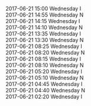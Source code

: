 2017-06-21 15:00 Wednesday  I  
2017-06-21 14:55 Wednesday  N  
2017-06-21 14:15 Wednesday  I  
2017-06-21 14:10 Wednesday  N  
2017-06-21 13:35 Wednesday  I  
2017-06-21 13:30 Wednesday  N  
2017-06-21 08:25 Wednesday  I  
2017-06-21 08:20 Wednesday  N  
2017-06-21 08:15 Wednesday  I  
2017-06-21 08:10 Wednesday  N  
2017-06-21 05:20 Wednesday  I  
2017-06-21 05:10 Wednesday  N  
2017-06-21 04:45 Wednesday  I  
2017-06-21 04:40 Wednesday  N  
2017-06-21 02:20 Wednesday  I  
